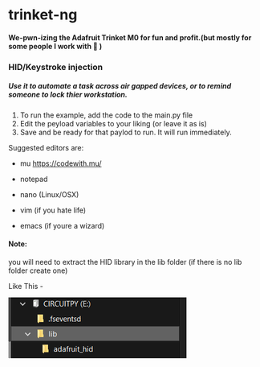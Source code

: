 # trinket-ng
#### We-pwn-izing the Adafruit Trinket M0 for fun and profit.(but mostly for some people I work with :space_invader: )


### HID/Keystroke injection
##### Use it to automate a task across air gapped devices, or to *remind* someone to lock thier workstation.
1. To run the example, add the code to the main.py file
2. Edit the peyload variables to your liking (or leave it as is)
3. Save and be ready for that paylod to run. It will run immediately.

Suggested editors are: 
* mu
https://codewith.mu/

* notepad
* nano (Linux/OSX)
* vim (if you hate life)
* emacs (if youre a wizard)

#### Note:
you will need to extract the HID library in the lib folder (if there is no lib folder create one)

Like This - 

<img src="https://github.com/librarysteve/trinket-ng/blob/master/libfolder.png">
